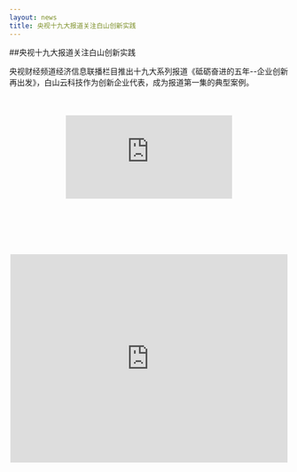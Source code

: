 ```yaml
---
layout: news
title: 央视十九大报道关注白山创新实践
---
```


##央视十九大报道关注白山创新实践

<p>央视财经频道经济信息联播栏目推出十九大系列报道《砥砺奋进的五年--企业创新再出发》，白山云科技作为创新企业代表，成为报道第一集的典型案例。</p>
<div style="margin-top:50px;" class="visible-xs">
<p style="text-align: center"><iframe class="video_iframe" style="z-index:1;max-width:100%;" src="https://v.qq.com/iframe/player.html?vid=c0558p6gix2&amp;auto=0" allowfullscreen="" frameborder="0" ></iframe></p>
</div>

<div style="margin:100px 0 300px;" class="hidden-xs">
<p style="text-align: center"><iframe class="video_iframe" style="z-index:1;max-width:100%;" src="https://v.qq.com/iframe/player.html?vid=c0558p6gix2&amp;auto=0" allowfullscreen="" frameborder="0" width="500" height="375"></iframe></p>
</div>
